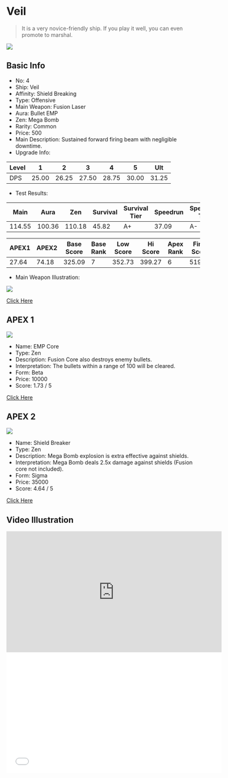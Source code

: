 # Veil

> It is a very novice-friendly ship. If you play it well, you can even promote to marshal.

<img src="/ships/ship_4.png" style={{zoom:1}}/>

## Basic Info

- No: 4
- Ship: Veil
- Affinity: Shield Breaking
- Type: Offensive
- Main Weapon: Fusion Laser
- Aura: Bullet EMP
- Zen: Mega Bomb
- Rarity: Common
- Price: 500
- Main Description: Sustained forward firing beam with negligible downtime.
- Upgrade Info: 

| Level | 1 | 2 | 3 | 4 | 5 | Ult |
|--|--|--|--|--|--|--|
| DPS | 25.00 | 26.25 | 27.50 | 28.75 | 30.00 | 31.25 |

- Test Results: 

| Main | Aura | Zen | Survival | Survival Tier | Speedrun | Speedrun Tier | Fun | Fun Tier |
|--|--|--|--|--|--|--|--|--|
| 114.55 | 100.36 | 110.18 | 45.82 | A+ | 37.09 | A- | 37.09 | B+ |

| APEX1 | APEX2 | Base Score | Base Rank | Low Score | Hi Score | Apex Rank | Final Score | FinalRank |
|--|--|--|--|--|--|--|--|--|
| 27.64 | 74.18 | 325.09 | 7 | 352.73 | 399.27 | 6 | 519.27 | 9 |

- Main Weapon Illustration:

<img src="/illustration/main_4.gif" style={{zoom:1}}/>

[Click Here](https://gamefaqs.gamespot.com/iphone/193681-phoenix-ii/faqs/76704/ship-details-part-1#veil)

## APEX 1

<img src="/ships/ship_4_apex_1.png" style={{zoom:1}}/>

- Name: EMP Core
- Type: Zen
- Description: Fusion Core also destroys enemy bullets.
- Interpretation: The bullets within a range of 100 will be cleared.
- Form: Beta
- Price: 10000
- Score: 1.73 / 5

[Click Here](https://gamefaqs.gamespot.com/iphone/193681-phoenix-ii/faqs/76704/ship-details-part-1#beta-mb-emp-core-c10000)

## APEX 2

<img src="/ships/ship_4_apex_2.png" style={{zoom:1}}/>

- Name: Shield Breaker
- Type: Zen
- Description: Mega Bomb explosion is extra effective against shields.
- Interpretation: Mega Bomb deals 2.5x damage against shields (Fusion core not included).
- Form: Sigma
- Price: 35000
- Score: 4.64 / 5

[Click Here](https://gamefaqs.gamespot.com/iphone/193681-phoenix-ii/faqs/76704/ship-details-part-1#sigma-mb-shield-breaker-c35000)

## Video Illustration

<iframe width="560" height="315" src="https://www.youtube.com/embed/6A-vJdElNzM?si=TqRLz6uYY9V_BeVJ" title="YouTube video player" frameborder="0" allow="accelerometer; autoplay; clipboard-write; encrypted-media; gyroscope; picture-in-picture; web-share" referrerpolicy="strict-origin-when-cross-origin" allowfullscreen></iframe>

<br/>

<iframe width="560" height="315" src="//player.bilibili.com/player.html?aid=405041439&bvid=BV1xG411o7PF&cid=1242586613&p=1&autoplay=false" scrolling="no" border="0" frameborder="no" allow="accelerometer; autoplay; clipboard-write; encrypted-media; gyroscope; picture-in-picture; web-share" framespacing="0" allowfullscreen="true"> </iframe>
